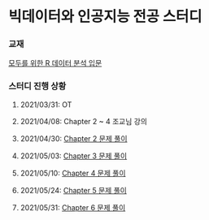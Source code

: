 # 빅데이터와 인공지능 전공 스터디

### 교재

[모두를 위한 R 데이터 분석 입문](https://book.naver.com/bookdb/book_detail.nhn?bid=15404279)

### 스터디 진행 상황

1. 2021/03/31: OT

2. 2021/04/08: Chapter 2 ~ 4 조교님 강의

3. 2021/04/30: [Chapter 2 문제 풀이](https://github.com/himitery/dankook/tree/master/bigdata_ai_study/chapter_2)

4. 2021/05/03: [Chapter 3 문제 풀이](https://github.com/himitery/dankook/tree/master/bigdata_ai_study/chapter_3)

5. 2021/05/10: [Chapter 4 문제 풀이](https://github.com/himitery/dankook/tree/master/bigdata_ai_study/chapter_4)

6. 2021/05/24: [Chapter 5 문제 풀이](https://github.com/himitery/dankook/tree/master/bigdata_ai_study/chapter_5)

4. 2021/05/31: [Chapter 6 문제 풀이](https://github.com/himitery/dankook/tree/master/bigdata_ai_study/chapter_6)